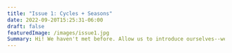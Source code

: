 ```yaml
---
title: "Issue 1: Cycles + Seasons"
date: 2022-09-20T15:25:31-06:00
draft: false
featuredImage: /images/issue1.jpg
Summary: Hi! We haven't met before. Allow us to introduce ourselves--we're Cicada Creative Magazine. 
---
```


